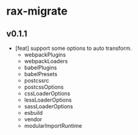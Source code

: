 # rax-migrate

## v0.1.1

- [feat] support some options to auto transform.
  * webpackPlugins
  * webpackLoaders
  * babelPlugins
  * babelPresets
  * postcssrc
  * postcssOptions
  * cssLoaderOptions
  * lessLoaderOptions
  * sassLoaderOptions
  * esbuild
  * vendor
  * modularImportRuntime
